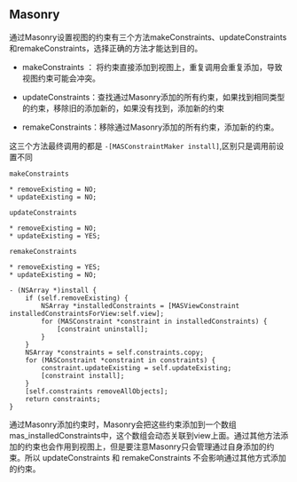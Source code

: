 ## Masonry

通过Masonry设置视图的约束有三个方法makeConstraints、updateConstraints和remakeConstraints，选择正确的方法才能达到目的。

* makeConstraints ： 将约束直接添加到视图上，重复调用会重复添加，导致视图约束可能会冲突。

* updateConstraints：查找通过Masonry添加的所有约束，如果找到相同类型的约束，移除旧的添加新的，如果没有找到，添加新的约束

* remakeConstraints：移除通过Masonry添加的所有约束，添加新的约束。



这三个方法最终调用的都是 `-[MASConstraintMaker install]`,区别只是调用前设置不同

```
makeConstraints

* removeExisting = NO;
* updateExisting = NO;

updateConstraints

* removeExisting = NO;
* updateExisting = YES;

remakeConstraints

* removeExisting = YES;
* updateExisting = NO;
```

```
- (NSArray *)install {
    if (self.removeExisting) {
        NSArray *installedConstraints = [MASViewConstraint installedConstraintsForView:self.view];
        for (MASConstraint *constraint in installedConstraints) {
            [constraint uninstall];
        }
    }
    NSArray *constraints = self.constraints.copy;
    for (MASConstraint *constraint in constraints) {
        constraint.updateExisting = self.updateExisting;
        [constraint install];
    }
    [self.constraints removeAllObjects];
    return constraints;
}
```

通过Masonry添加约束时，Masonry会把这些约束添加到一个数组mas_installedConstraints中，这个数组会动态关联到view上面。通过其他方法添加的约束也会作用到视图上，但是要注意Masonry只会管理通过自身添加的约束。所以 updateConstraints 和 remakeConstraints 不会影响通过其他方式添加的约束。





